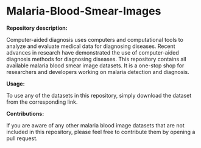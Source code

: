 # Malaria-Blood-Smear-Images


**Repository description:**

Computer-aided diagnosis uses computers and computational tools to analyze and evaluate medical data for diagnosing diseases. Recent advances in research have demonstrated the use of computer-aided diagnosis methods for diagnosing diseases. This repository contains all available malaria blood smear image datasets. It is a one-stop shop for researchers and developers working on malaria detection and diagnosis.

**Usage:**

To use any of the datasets in this repository, simply download the dataset from the corresponding link.

**Contributions:**

If you are aware of any other malaria blood image datasets that are not included in this repository, please feel free to contribute them by opening a pull request.
